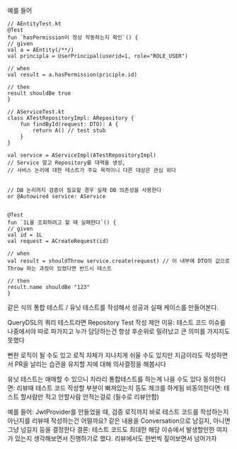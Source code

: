 
예를 들어
```
// AEntityTest.kt
@Test
fun `hasPermission이 정상 작동하는지 확인`() {
// given
val a = AEntity(/**/)
val principla = UserPrincipal(userid=1, role="ROLE_USER")

// when
val result = a.hasPermission(priciple.id)

// then
result shouldBe true
}

// AServiceTest.kt
class ATestRepositoryImpl: ARepository {
	fun findById(request: DTO): A {
		return A() // test stub
	}
}

val service = AServiceImpl(ATestRepositoryImpl) 
// Service 말고 Repository를 대역을 생성, 
// 서비스 논리에 대한 테스트가 주요 목적이니 다른 대상은 관심 외다


// DB 논리까지 검증이 필요할 경우 실제 DB 의존성을 사용한다
or @Autowired service: AService


@Test
fun `1L을 조회하려고 할 때 실패한다`() {
// given
val id = 1L
val request = ACreateRequest(id)

// when
val result = shouldThrow service.create(request) // 이 내부에 DTO의 값으로 Throw 하는 과정이 있었다면 반드시 테스트

// then
result.name shouldBe "123"
}

```

같은 식의 통합 테스트 / 유닛 테스트를 작성해서 성공과 실패 케이스를 만들어본다. 

QueryDSL의 쿼리 테스트라면 Repository Test 작성
제안 이유: 테스트 코드 이슈를 나중에서야 따로 파가지고 누가 담당하는건 항상 후순위로 밀려났고 큰 의미를 가지지도 못했다

뻔한 로직이 될 수도 있고 로직 자체가 지나치게 쉬울 수도 있지만
지금이라도 작성하면서 PR을 날리는 습관을 유지할 지에 대해 의사결정을 해봅시다

유닛 테스트는 애매할 수 있으니 차라리 통합테스트를 하는게 나을 수도 있다
동의한다면: 리뷰때 테스트 코드 작성할 부분이 빠져있는지 등도 체크를 하게됨
비동의한다면: 테스트 할사람만 적고 안할사람 안적는걸로 (필수로 리뷰안함)

예를 들어: 
JwtProvider를 만들었을 때, 검증 로직까지 바로 테스트 코드를 작성하는지 아닌지를 리뷰때 작성하는건 어떨까요? 같은 내용을 Conversation으로 남길지, 아니면 그냥 넘길지 등을 결정한다
결론: 테스트 코드도 최대한 해당 이슈에서 발생할만한 여지가 있는지 생각해보면서 진행하기로 했다. 리뷰에서도 한번씩 짚어보면서 넘어가자

